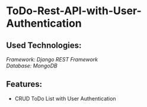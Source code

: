 # ToDo-Rest-API-with-User-Authentication

## Used Technologies: 
*Framework: Django REST Framework*
<br>
*Database: MongoDB*

## Features: 
* CRUD ToDo List with User Authentication
